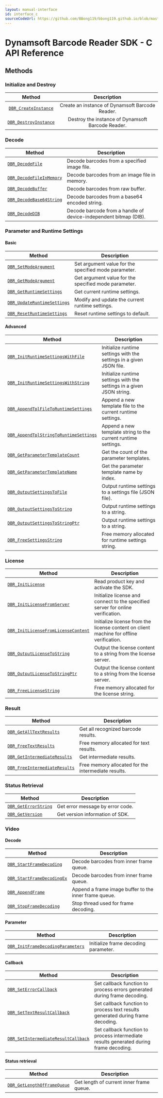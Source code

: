 ```yaml
---
layout: manual-interface
id: interface_c
sourceCodeUrl: https://github.com/BBong119/bbong119.github.io/blob/master/dbr-detailed-info/manual/interface/c-and-cpp/c/index.md
---
```


# Dynamsoft Barcode Reader SDK - C API Reference

## Methods  

### Initialize and Destroy   
Method | Description
:-: | :-:
[`DBR_CreateInstance`](methods/DBR_CreateInstance.md) | Create an instance of Dynamsoft Barcode Reader.
[`DBR_DestroyInstance`](methods/DBR_DestroyInstance.md) | Destroy the instance of Dynamsoft Barcode Reader.


### Decode 
| Method               | Description |
|----------------------|-------------|
| [`DBR_DecodeFile`](methods/DBR_DecodeFile.md) | Decode barcodes from a specified image file. |
| [`DBR_DecodeFileInMemory`](methods/DBR_DecodeFileInMemory.md) | Decode barcodes from an image file in memory. |
| [`DBR_DecodeBuffer`](methods/DBR_DecodeBuffer.md) | Decode barcodes from raw buffer. |
| [`DBR_DecodeBase64String`](methods/DBR_DecodeBase64String.md) | Decode barcodes from a base64 encoded string. |
| [`DBR_DecodeDIB`](methods/DBR_DecodeDIB.md) | Decode barcode from a handle of device-independent bitmap (DIB). | 

### Parameter and Runtime Settings

#### Basic
| Method               | Description |
|----------------------|-------------|
| [`DBR_SetModeArgument`](methods/DBR_SetModeArgument.md) | Set argument value for the specified mode parameter. |
| [`DBR_GetModeArgument`](methods/DBR_GetModeArgument.md) | Get argument value for the specified mode parameter. |
| [`DBR_GetRuntimeSettings`](methods/DBR_GetRuntimeSettings.md) | Get current runtime settings. |
| [`DBR_UpdateRuntimeSettings`](methods/DBR_UpdateRuntimeSettings.md) | Modify and update the current runtime settings. |
| [`DBR_ResetRuntimeSettings`](methods/DBR_ResetRuntimeSettings.md) | Reset runtime settings to default. |

#### Advanced
| Method               | Description |
|----------------------|-------------|
| [`DBR_InitRuntimeSettingsWithFile`](methods/DBR_InitRuntimeSettingsWithFile.md) | Initialize runtime settings with the settings in a given JSON file. |
| [`DBR_InitRuntimeSettingsWithString`](methods/DBR_InitRuntimeSettingsWithString.md) | Initialize runtime settings with the settings in a given JSON string. |
| [`DBR_AppendTplFileToRuntimeSettings`](methods/DBR_AppendTplFileToRuntimeSettings.md) | Append a new template file to the current runtime settings. |
| [`DBR_AppendTplStringToRuntimeSettings`](methods/DBR_AppendTplStringToRuntimeSettings.md) | Append a new template string to the current runtime settings. |
| [`DBR_GetParameterTemplateCount`](methods/DBR_GetParameterTemplateCount.md) | Get the count of the parameter templates. |
| [`DBR_GetParameterTemplateName`](methods/DBR_GetParameterTemplateName.md) | Get the parameter template name by index. |
| [`DBR_OutputSettingsToFile`](methods/DBR_OutputSettingsToFile.md) | Output runtime settings to a settings file (JSON file). |
| [`DBR_OutputSettingsToString`](methods/DBR_OutputSettingsToString.md) | Output runtime settings to a string. |
| [`DBR_OutputSettingsToStringPtr`](methods/DBR_OutputSettingsToStringPtr.md) | Output runtime settings to a string. |
| [`DBR_FreeSettingsString`](methods/DBR_FreeSettingsString.md) | Free memory allocated for runtime settings string. |



### License
| Method               | Description |
|----------------------|-------------|
| [`DBR_InitLicense`](methods/DBR_InitLicense.md) | Read product key and activate the SDK. |
| [`DBR_InitLicenseFromServer`](methods/DBR_InitLicenseFromServer.md) | Initialize license and connect to the specified server for online verification. |
| [`DBR_InitLicenseFromLicenseContent`](methods/DBR_InitLicenseFromLicenseContent.md) | Initialize license from the license content on client machine for offline verification. |
| [`DBR_OutputLicenseToString`](methods/DBR_OutputLicenseToString.md) | Output the license content to a string from the license server. |
| [`DBR_OutputLicenseToStringPtr`](methods/DBR_OutputLicenseToStringPtr.md) | Output the license content to a string from the license server. |
| [`DBR_FreeLicenseString`](methods/DBR_FreeLicenseString.md) | Free memory allocated for the license string. |

### Result
| Method               | Description |
|----------------------|-------------|
| [`DBR_GetAllTextResults`](methods/DBR_GetAllTextResults.md) | Get all recognized barcode results.  |
| [`DBR_FreeTextResults`](methods/DBR_FreeTextResults.md) | Free memory allocated for text results. |
| [`DBR_GetIntermediateResults`](methods/DBR_GetIntermediateResults.md) | Get intermediate results. |
| [`DBR_FreeIntermediateResults`](methods/DBR_FreeIntermediateResults.md) | Free memory allocated for the intermediate results. |


### Status Retrieval
| Method               | Description |
|----------------------|-------------|
| [`DBR_GetErrorString`](methods/DBR_GetErrorString.md) | Get error message by error code. |
| [`DBR_GetVersion`](methods/DBR_GetVersion.md) | Get version information of SDK. |


### Video
#### Decode
| Method               | Description |
|----------------------|-------------|
| [`DBR_StartFrameDecoding`](methods/DBR_StartFrameDecoding.md) | Decode barcodes from inner frame queue. |
| [`DBR_StartFrameDecodingEx`](methods/DBR_StartFrameDecodingEx.md) | Decode barcodes from inner frame queue. |
| [`DBR_AppendFrame`](methods/DBR_AppendFrame.md) | Append a frame image buffer to the inner frame queue. |
| [`DBR_StopFrameDecoding`](methods/DBR_StopFrameDecoding.md) | Stop thread used for frame decoding. |

#### Parameter
| Method               | Description |
|----------------------|-------------|
| [`DBR_InitFrameDecodingParameters`](methods/DBR_InitFrameDecodingParameters.md) | Initialize frame decoding parameter. |

#### Callback
| Method               | Description |
|----------------------|-------------|
| [`DBR_SetErrorCallback`](methods/DBR_SetErrorCallback.md) | Set callback function to process errors generated during frame decoding. |
| [`DBR_SetTextResultCallback`](methods/DBR_SetTextResultCallback.md) | Set callback function to process text results generated during frame decoding. |
| [`DBR_SetIntermediateResultCallback`](methods/DBR_SetIntermediateResultCallback.md) | Set callback function to process intermediate results generated during frame decoding. |

#### Status retrieval
| Method               | Description |
|----------------------|-------------|
| [`DBR_GetLengthOfFrameQueue`](methods/DBR_GetLengthOfFrameQueue.md) | Get length of current inner frame queue. |

